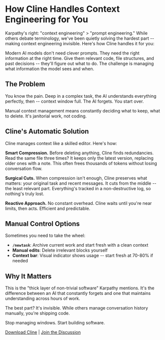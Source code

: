 # How Cline Handles Context Engineering for You

Karpathy's right: "context engineering" > "prompt engineering." While others debate terminology, we've been quietly solving the hardest part -- making context engineering invisible. Here's how Cline handles it for you:

Modern AI models don't need clever prompts. They need the right information at the right time. Give them relevant code, file structures, and past decisions -- they'll figure out what to do. The challenge is managing what information the model sees and when.

## The Problem

You know the pain. Deep in a complex task, the AI understands everything perfectly, then -- context window full. The AI forgets. You start over.

Manual context management means constantly deciding what to keep, what to delete. It's janitorial work, not coding.

## Cline's Automatic Solution

Cline manages context like a skilled editor. Here's how:

**Smart Compression.** Before deleting anything, Cline finds redundancies. Read the same file three times? It keeps only the latest version, replacing older ones with a note. This often frees thousands of tokens without losing conversation flow.

**Surgical Cuts.** When compression isn't enough, Cline preserves what matters: your original task and recent messages. It cuts from the middle -- the least relevant part. Everything's tracked in a non-destructive log, so nothing's truly lost.

**Reactive Approach.** No constant overhead. Cline waits until you're near limits, then acts. Efficient and predictable.

## Manual Control Options

Sometimes you need to take the wheel:

- **`/newtask`**: Archive current work and start fresh with a clean context
- **Manual edits**: Delete irrelevant blocks yourself
- **Context bar**: Visual indicator shows usage -- start fresh at 70-80% if needed

## Why It Matters

This is the "thick layer of non-trivial software" Karpathy mentions. It's the difference between an AI that constantly forgets and one that maintains understanding across hours of work.

The best part? It's invisible. While others manage conversation history manually, you're shipping code.

Stop managing windows. Start building software.

[Download Cline](https://github.com/cline/cline) | [Join the Discussion](https://www.reddit.com/r/cline/)
